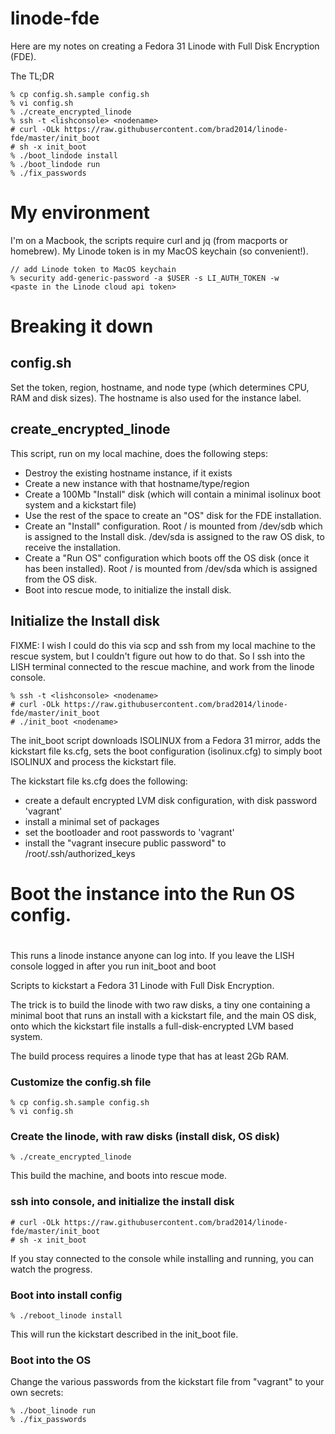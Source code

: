 # linode-fde

Here are my notes on creating a Fedora 31 Linode with Full Disk Encryption (FDE).

The TL;DR

```
% cp config.sh.sample config.sh
% vi config.sh
% ./create_encrypted_linode
% ssh -t <lishconsole> <nodename>
# curl -OLk https://raw.githubusercontent.com/brad2014/linode-fde/master/init_boot
# sh -x init_boot
% ./boot_lindode install
% ./boot_lindode run
% ./fix_passwords
```

# My environment

I'm on a Macbook, the scripts require curl and jq (from macports or homebrew).
My Linode token is in my MacOS keychain (so convenient!).

```
// add Linode token to MacOS keychain
% security add-generic-password -a $USER -s LI_AUTH_TOKEN -w
<paste in the Linode cloud api token>
```

# Breaking it down

## config.sh

Set the token, region, hostname, and node type (which determines CPU, RAM and disk sizes).  The hostname is also used for the instance label.

## create_encrypted_linode

This script, run on my local machine, does the following steps:

- Destroy the existing hostname instance, if it exists
- Create a new instance with that hostname/type/region
- Create a 100Mb "Install" disk (which will contain a minimal isolinux boot system and a kickstart file)
- Use the rest of the space to create an "OS" disk for the FDE installation.
- Create an "Install" configuration. Root / is mounted from /dev/sdb which is assigned to the Install disk. /dev/sda is assigned to the raw OS disk, to receive the installation.
- Create a "Run OS" configuration which boots off the OS disk (once it has been installed). Root / is mounted from /dev/sda which is assigned from the OS disk.
- Boot into rescue mode, to initialize the install disk.

## Initialize the Install disk

FIXME: I wish I could do this via scp and ssh from my local machine to the rescue system, but I couldn't figure out how to do that.  So I ssh into the LISH terminal connected to the rescue machine, and work from the linode console.

```
% ssh -t <lishconsole> <nodename>
# curl -OLk https://raw.githubusercontent.com/brad2014/linode-fde/master/init_boot
# ./init_boot <nodename>
```

The init_boot script downloads ISOLINUX from a Fedora 31 mirror,
adds the kickstart file ks.cfg, sets the boot configuration (isolinux.cfg) to simply boot ISOLINUX and process the kickstart file.  

The kickstart file ks.cfg does the following:

- create a default encrypted LVM disk configuration, with disk password 'vagrant'
- install a minimal set of packages
- set the bootloader and root passwords to 'vagrant' 
- install the "vagrant insecure public password" to /root/.ssh/authorized_keys

# Boot the instance into the Run OS config.
#
This runs a linode instance anyone can log into.  If you leave the LISH console logged in after you run init_boot and boot


Scripts to kickstart a Fedora 31 Linode with Full Disk Encryption.

The trick is to build the linode with two raw disks, a tiny one containing
a minimal boot that runs an install with a kickstart file, and the main OS disk,
onto which the kickstart file installs a full-disk-encrypted LVM based system.

The build process requires a linode type that has at least 2Gb RAM.

### Customize the config.sh file

```
% cp config.sh.sample config.sh
% vi config.sh
```

### Create the linode, with raw disks (install disk, OS disk)

```
% ./create_encrypted_linode
```

This build the machine, and boots into rescue mode.

### ssh into console, and initialize the install disk

```
# curl -OLk https://raw.githubusercontent.com/brad2014/linode-fde/master/init_boot
# sh -x init_boot
```

If you stay connected to the console while installing and running, you can watch the progress.

### Boot into install config

```
% ./reboot_linode install
```

This will run the kickstart described in the init_boot file.

### Boot into the OS

Change the various passwords from the kickstart file from "vagrant" to your own secrets:

```
% ./boot_linode run
% ./fix_passwords
```
